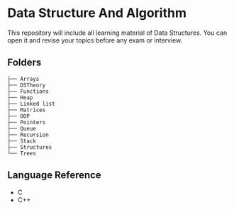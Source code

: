 # **Data Structure And Algorithm**

This repository will include all learning material of Data Structures. You can open it and revise your topics before any exam or interview.
## Folders
````
├── Arrays
├── DSTheory
├── Functions
├── Heap
├── Linked list
├── Matrices
├── OOP
├── Pointers
├── Queue
├── Recursion
├── Stack
├── Structures
└── Trees
````
## Language Reference
* C
* C++

